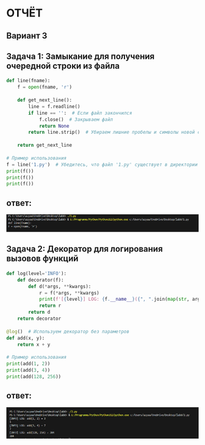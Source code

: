# ОТЧЁТ
## Вариант 3
## Задача 1: Замыкание для получения очередной строки из файла
```python
def line(fname):
    f = open(fname, 'r')
    
    def get_next_line():
        line = f.readline()
        if line == '':  # Если файл закончился
            f.close()  # Закрываем файл
            return None
        return line.strip()  # Убираем лишние пробелы и символы новой строки
    
    return get_next_line

# Пример использования
f = line('1.py')  # Убедитесь, что файл '1.py' существует в директории
print(f())
print(f())
print(f())
```
## ответ:
![skrin1](image.png)
## Задача 2: Декоратор для логирования вызовов функций
```python
def log(level='INFO'):
    def decorator(f):
        def d(*args, **kwargs):
            r = f(*args, **kwargs)
            print(f'[{level}] LOG: {f.__name__}({", ".join(map(str, args))}) = {r}')
            return r
        return d
    return decorator

@log()  # Используем декоратор без параметров
def add(x, y): 
    return x + y

# Пример использования
print(add(1, 2))
print(add(3, 4))
print(add(128, 256))
```
## ответ:
![skrin2](image-1.png)